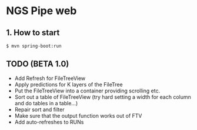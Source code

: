 # NGS Pipe web
## 1. How to start
```
$ mvn spring-boot:run
```
## TODO (BETA 1.0)

- Add Refresh for FileTreeView
- Apply predictions for K layers of the FileTree
- Put the FileTreeView into a container providing scrolling etc.
- Sort out a table of FileTreeView (try hard setting a width for each column and do tables in a table...)
- Repair sort and filter
- Make sure that the output function works out of FTV
- Add auto-refreshes to RUNs